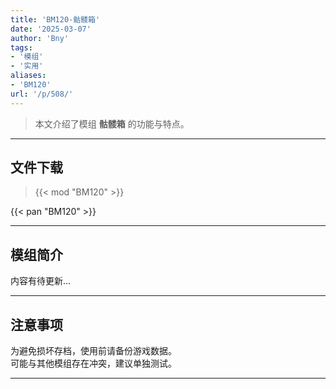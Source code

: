 ```yaml
---
title: 'BM120-骷髅箱'
date: '2025-03-07'
author: 'Bny'
tags:
- '模组'
- '实用'
aliases:
- 'BM120'
url: '/p/508/'
---
```


> 本文介绍了模组 **骷髅箱** 的功能与特点。

---

## 文件下载  

> {{< mod "BM120" >}}  

{{< pan "BM120" >}}  

---

## 模组简介

>  
内容有待更新...  

---

## 注意事项

>  
为避免损坏存档，使用前请备份游戏数据。  
可能与其他模组存在冲突，建议单独测试。  

---

